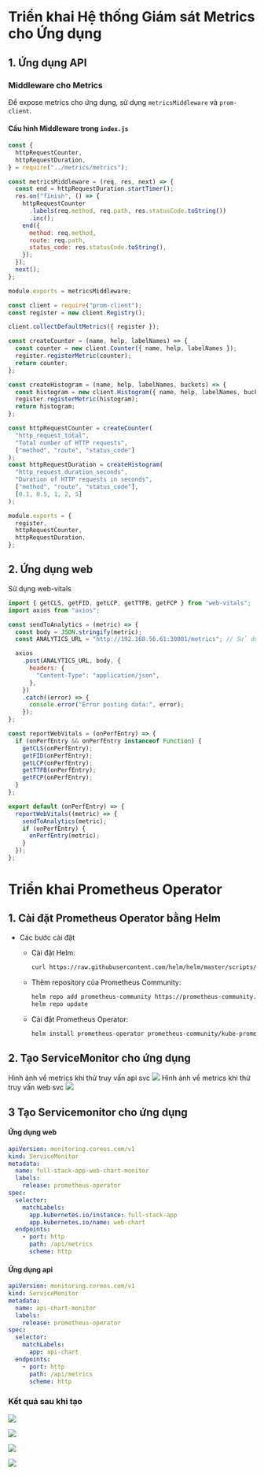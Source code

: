 # Triển khai Hệ thống Giám sát Metrics cho Ứng dụng

## 1. Ứng dụng API

### Middleware cho Metrics

Để expose metrics cho ứng dụng, sử dụng `metricsMiddleware` và `prom-client`.

#### Cấu hình Middleware trong `index.js`

```javascript
const {
  httpRequestCounter,
  httpRequestDuration,
} = require("../metrics/metrics");

const metricsMiddleware = (req, res, next) => {
  const end = httpRequestDuration.startTimer();
  res.on("finish", () => {
    httpRequestCounter
      .labels(req.method, req.path, res.statusCode.toString())
      .inc();
    end({
      method: req.method,
      route: req.path,
      status_code: res.statusCode.toString(),
    });
  });
  next();
};

module.exports = metricsMiddleware;
```

```javascript
const client = require("prom-client");
const register = new client.Registry();

client.collectDefaultMetrics({ register });

const createCounter = (name, help, labelNames) => {
  const counter = new client.Counter({ name, help, labelNames });
  register.registerMetric(counter);
  return counter;
};

const createHistogram = (name, help, labelNames, buckets) => {
  const histogram = new client.Histogram({ name, help, labelNames, buckets });
  register.registerMetric(histogram);
  return histogram;
};

const httpRequestCounter = createCounter(
  "http_request_total",
  "Total number of HTTP requests",
  ["method", "route", "status_code"]
);
const httpRequestDuration = createHistogram(
  "http_request_duration_seconds",
  "Duration of HTTP requests in seconds",
  ["method", "route", "status_code"],
  [0.1, 0.5, 1, 2, 5]
);

module.exports = {
  register,
  httpRequestCounter,
  httpRequestDuration,
};
```

## 2. Ứng dụng web

Sử dụng web-vitals

```javascript
import { getCLS, getFID, getLCP, getTTFB, getFCP } from "web-vitals";
import axios from "axios";

const sendToAnalytics = (metric) => {
  const body = JSON.stringify(metric);
  const ANALYTICS_URL = "http://192.168.56.61:30001/metrics"; // Sử dụng URL tuyệt đối

  axios
    .post(ANALYTICS_URL, body, {
      headers: {
        "Content-Type": "application/json",
      },
    })
    .catch((error) => {
      console.error("Error posting data:", error);
    });
};

const reportWebVitals = (onPerfEntry) => {
  if (onPerfEntry && onPerfEntry instanceof Function) {
    getCLS(onPerfEntry);
    getFID(onPerfEntry);
    getLCP(onPerfEntry);
    getTTFB(onPerfEntry);
    getFCP(onPerfEntry);
  }
};

export default (onPerfEntry) => {
  reportWebVitals((metric) => {
    sendToAnalytics(metric);
    if (onPerfEntry) {
      onPerfEntry(metric);
    }
  });
};
```

# Triển khai Prometheus Operator

## 1. Cài đặt Prometheus Operator bằng Helm

- Các bước cài đặt

  - Cài đặt Helm:
    ```bash
    curl https://raw.githubusercontent.com/helm/helm/master/scripts/get-helm-3 | bash
    ```
  - Thêm repository của Prometheus Community:
    ```bash
    helm repo add prometheus-community https://prometheus-community.github.io/helm-charts
    helm repo update
    ```
  - Cài đặt Prometheus Operator:
    ```bash
    helm install prometheus-operator prometheus-community/kube-prometheus-stack -f values.yaml
    ```

## 2. Tạo ServiceMonitor cho ứng dụng

Hình ảnh về metrics khi thử truy vấn api svc ![](./images/test.jpeg)
Hình ảnh về metrics khi thử truy vấn web svc ![](./images/test1.png)

## 3 Tạo Servicemonitor cho ứng dụng

#### Ứng dụng web

```yaml
apiVersion: monitoring.coreos.com/v1
kind: ServiceMonitor
metadata:
  name: full-stack-app-web-chart-monitor
  labels:
    release: prometheus-operator
spec:
  selector:
    matchLabels:
      app.kubernetes.io/instance: full-stack-app
      app.kubernetes.io/name: web-chart
  endpoints:
    - port: http
      path: /api/metrics
      scheme: http
```

#### Ứng dụng api

```yaml
apiVersion: monitoring.coreos.com/v1
kind: ServiceMonitor
metadata:
  name: api-chart-monitor
  labels:
    release: prometheus-operator
spec:
  selector:
    matchLabels:
      app: api-chart
  endpoints:
    - port: http
      path: /api/metrics
      scheme: http
```

### Kết quả sau khi tạo

![](./images/2.jpeg)

![](./images/3.jpeg)

![](./images/4.jpeg)

![](./images/1.jpeg)
